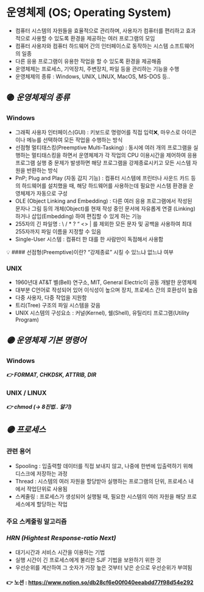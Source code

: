 # 운영체제 (OS; Operating System)
- 컴퓨터 시스템의 자원들을 효율적으로 관리하며, 사용자가 컴퓨터를 편리하고 효과적으로 사용할 수 있도록 환경을 제공하는 여러 프로그램의 모임
- 컴퓨터 사용자와 컴퓨터 하드웨어 간의 인터페이스로 동작하는 시스템 소프트웨어의 일종
- 다른 응용 프로그램이 유용한 작업을 할 수 있도록 환경을 제공해줌
- 운영체제는 프로세스, 기억장치, 주변장치, 파일 등을 관리하는 기능을 수행
- 운영체제의 종류 : Windows, UNIX, LINUX, MacOS, MS-DOS 등..


## 🟣 *운영체제의 종류*

### Windows
- 그래픽 사용자 인터페이스(GUI) : 키보드로 명령어를 직접 입력❌, 마우스로 아이콘이나 메뉴를 선택하여 모든 작업을 수행하는 방식 
- 선점형 멀티태스킹(Preemptive Multi-Tasking) : 동시에 여러 개의 프로그램을 실행하는 멀티태스킹을 하면서 운영체제가 각 작업의 CPU 이용시간을 제어하여 응용프로그램 실행 중 문제가 발생하면 해당 프로그램을 강제종료시키고 모든 시스템 자원을 반환하는 방식
- PnP; Plug and Play (자동 감지 기능) : 컴퓨터 시스템에 프린터나 사운드 카드 등의 하드웨어를 설치했을 때, 해당 하드웨어를 사용하는데 필요한 시스템 환경을 운영체제가 자동으로 구성
- OLE (Object Linking and Embedding) : 다른 여러 응용 프로그램에서 작성된 문자나 그림 등의 개체(Object)를 현재 작성 중인 문서에 자유롭게 연결 (Linking)하거나 삽입(Embedding) 하여 편집할 수 있게 하는 기능
- 255자의 긴 파일명 : \ / * ? “ <> | 를 제외한 모든 문자 및 공백을 사용하여 최대 255자까지 파일 이름을 지정할 수 있음
- Single-User 시스템 : 컴퓨터 한 대를 한 사람만이 독점해서 사용함

💡 #### 선점형(Preemptive)이란? “강제종료” 시킬 수 있느냐 없느냐 여부


### UNIX
- 1960년대 AT&T 벨(Bell) 연구소, MIT, General Electric이 공동 개발한 운영체제
- 대부분 C언어로 작성되어 있어 이식성이 높으며 장치, 프로세스 간의 호환성이 높음
- 다중 사용자, 다중 작업을 지원함
- 트리(Tree) 구조의 파일 시스템을 갖음
- UNIX 시스템의 구성요소 : 커널(Kernel), 쉘(Shell), 유틸리티 프로그램(Utility Program)


## *🟣 운영체제 기본 명령어*

### Windows
***👉 FORMAT, CHKDSK, ATTRIB, DIR***

### UNIX / LINUX
***👉 chmod (→ 8진법.. 알기)***


## *🟣 프로세스*

### **관련 용어**

- Spooling : 입출력할 데이터를 직접 보내지 않고, 나중에 한번에 입출력하기 위해 디스크에 저장하는 과정
- Thread : 시스템의 여러 자원을 할당받아 실행하는 프로그램의 단위, 프로세스 내에서 작업단위로 사용됨
- 스케줄링 : 프로세스가 생성되어 실행될 때, 필요한 시스템의 여러 자원을 해당 프로세스에게 할당하는 작업

### 주요 스케줄링 알고리즘

### ***HRN (Hightest Response-ratio Next)***
- 대기시간과 서비스 시간을 이용하는 기법
- 실행 시간이 긴 프로세스에게 불리한 SJF 기법을 보완하기 위한 것
- 우선순위를 계산하여 그 숫자가 가장 높은 것부터 낮은 순으로 우선순위가 부여됨

#### 👉 노션 : https://www.notion.so/db28cf6e00f040eeabdd77f98d54e292
